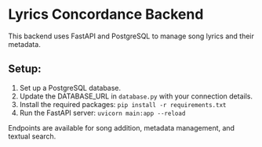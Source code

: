 # Lyrics Concordance Backend

This backend uses FastAPI and PostgreSQL to manage song lyrics and their metadata.

## Setup:

1. Set up a PostgreSQL database.
2. Update the DATABASE_URL in `database.py` with your connection details.
3. Install the required packages: `pip install -r requirements.txt`
4. Run the FastAPI server: `uvicorn main:app --reload`

Endpoints are available for song addition, metadata management, and textual search.
